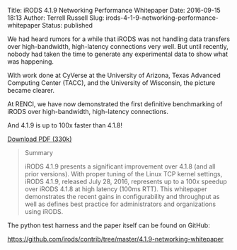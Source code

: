 Title: iRODS 4.1.9 Networking Performance Whitepaper
Date: 2016-09-15 18:13
Author: Terrell Russell
Slug: irods-4-1-9-networking-performance-whitepaper
Status: published

We had heard rumors for a while that iRODS was not handling data
transfers over high-bandwidth, high-latency connections very well. But
until recently, nobody had taken the time to generate any experimental
data to show what was happening.

With work done at CyVerse at the University of Arizona, Texas Advanced
Computing Center (TACC), and the University of Wisconsin, the picture
became clearer.

At RENCI, we have now demonstrated the first definitive benchmarking of
iRODS over high-bandwidth, high-latency connections.

And 4.1.9 is up to 100x faster than 4.1.8!

[Download PDF
(330k)]({static}/uploads/2016/09/russell2016-iRODS-networking-419.pdf)

> Summary
>
> iRODS 4.1.9 presents a significant improvement over 4.1.8 (and all
> prior versions). With proper tuning of the Linux TCP kernel settings,
> iRODS 4.1.9, released July 28, 2016, represents up to a 100x speedup
> over iRODS 4.1.8 at high latency (100ms RTT). This whitepaper
> demonstrates the recent gains in configurability and throughput as
> well as defines best practice for administrators and organizations
> using iRODS.

The python test harness and the paper itself can be found on GitHub:  

<https://github.com/irods/contrib/tree/master/4.1.9-networking-whitepaper>

